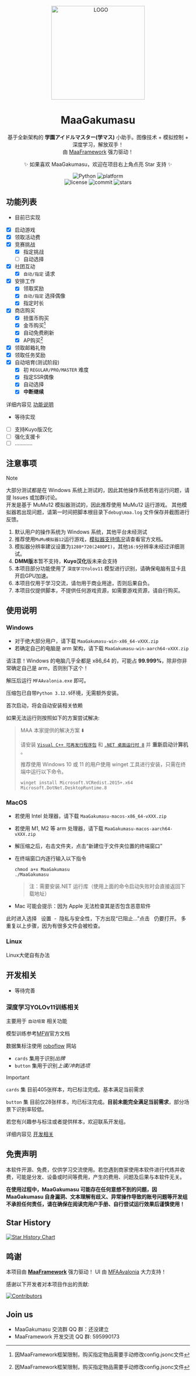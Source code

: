 <!-- markdownlint-disable MD033 MD041 -->

<p align="center">
  <img alt="LOGO" src="https://github.com/user-attachments/assets/d22b9752-5b71-4423-95c7-30f9eb0b2923" width="256" height="256" />
</p>

<div align="center">

# MaaGakumasu

基于全新架构的 **学園アイドルマスター(学マス)** 小助手。图像技术 + 模拟控制 + 深度学习，解放双手！  
由 [MaaFramework](https://github.com/MaaXYZ/MaaFramework) 强力驱动！

✨ 如果喜欢 MaaGakumasu，欢迎在项目右上角点亮 Star 支持 ✨
</div>

<p align="center">
  <img alt="Python" src="https://img.shields.io/badge/Python-3776AB?logo=python&logoColor=white">
  <img alt="platform" src="https://img.shields.io/badge/platform-Windows%20%7C%20Linux%20%7C%20macOS-blueviolet">
  <br>
  <img alt="license" src="https://img.shields.io/github/license/SuperWaterGod/MaaGakumasu">
  <img alt="commit" src="https://img.shields.io/github/commit-activity/m/SuperWaterGod/MaaGakumasu">
  <img alt="stars" src="https://img.shields.io/github/stars/SuperWaterGod/MaaGakumasu?style=social">
</p>


## 功能列表

- 目前已实现

- [x] 启动游戏
- [x] 领取活动费
- [x] 竞赛挑战
  - [x] 指定挑战
  - [ ] 自动选择
- [x] 社团互动
  - [x] `自动/指定` 请求
- [x] 安排工作
  - [x] 领取奖励
  - [x] `自动/指定` 选择偶像
  - [x] 指定时长
- [x] 商店购买
  - [x] 扭蛋币购买
  - [x] 金币购买[^1]
  - [x] 自动免费刷新
  - [X] AP购买[^1]
- [x] 领取邮箱礼物
- [x] 领取任务奖励
- [x] 自动培育(测试阶段)
  - [x] 初 `REGULAR/PRO/MASTER` 难度
  - [x] 指定SSR偶像
  - [x] 自动选择
  - [x] **中断继续**

详细内容见 [功能说明](docs/zh_cn/功能说明.md)

[^1]: 因MaaFramework框架限制，购买指定物品需要手动修改config.jsonc文件

- 
  等待实现

- [ ] 支持Kuyo版汉化
- [ ] 强化支援卡
- [ ] …………

## 注意事项

> [!NOTE]  
> 大部分测试都是在 Windows 系统上测试的，因此其他操作系统若有运行问题，请提 Issues 或加群讨论。  
> 开发是基于 MuMu12 模拟器测试的，因此推荐使用 MuMu12 运行游戏。
> 其他模拟器若出现问题，请第一时间把脚本根目录下`debug\maa.log` 文件保存并截图进行反馈。

1. 默认用户的操作系统为 Windows 系统，其他平台未经测试
2. 推荐使用`MuMu模拟器12`运行游戏，[模拟器支持情况](https://maa.plus/docs/zh-cn/manual/device/windows.html)请查看官方文档。
3. 模拟器分辨率建议设置为`1280*720(240DPI)`，其他`16:9`分辨率未经过详细测试。
4. **DMM版**本暂不支持，**Kuyo汉化**版未来会支持
5. 本项目部分功能使用了 `深度学习Yolov11` 模型进行识别，请确保电脑有显卡且开启GPU加速。
6. 本项目仅用于学习交流，请勿用于商业用途，否则后果自负。
7. 本项目仅提供脚本，不提供任何游戏资源，如需要游戏资源，请自行购买。


## 使用说明

### Windows

- 对于绝大部分用户，请下载 `MaaGakumasu-win-x86_64-vXXX.zip`
- 若确定自己的电脑是 arm 架构，请下载 `MaaGakumasu-win-aarch64-vXXX.zip`

请注意！Windows 的电脑几乎全都是 x86_64 的，可能占 **99.999%**，除非你非常确定自己是 arm，否则别下这个！

解压后运行 `MFAAvalonia.exe` 即可。

压缩包已自带`Python 3.12.9`环境，无需额外安装。

首次启动，将会自动安装相关依赖

如果无法运行则按照如下的方案尝试解决:

> MAA 本家提供的解决方案 ⬇️
>
> 请安装 [`Visual C++ 可再发行程序包`](https://aka.ms/vs/17/release/vc_redist.x64.exe) 和 [`.NET 桌面运行时 8`](https://dotnet.microsoft.com/en-us/download/dotnet/8.0#:~:text=Binaries-,Windows,-x64) 并 **重新启动计算机** 。
>
> 推荐使用 Windows 10 或 11 的用户使用 winget 工具进行安装，只需在终端中运行以下命令。
>
> ```
> winget install Microsoft.VCRedist.2015+.x64 Microsoft.DotNet.DesktopRuntime.8
> ```

### MacOS

- 若使用 Intel 处理器，请下载 `MaaGakumasu-macos-x86_64-vXXX.zip`
- 若使用 M1, M2 等 arm 处理器，请下载 `MaaGakumasu-macos-aarch64-vXXX.zip`
- 解压缩之后，右击文件夹，点击“新建位于文件夹位置的终端窗口”
- 在终端窗口内逐行输入以下指令

  ```
  chmod a+x MaaGakumasu
  ./MaaGakumasu
  ```
  > 注：需要安装.NET 运行库（使用上面的命令启动失败时会直接返回下载地址）

- Mac 可能会提示：因为 Apple 无法检查其是否包含恶意软件

此时进入选择   设置  -  隐私与安全性，下方出现“已阻止…”点击   仍要打开。
多重复以上步骤，因为有很多文件会被检查。


### Linux

Linux大佬自有办法


## 开发相关

- 等待完善

### 深度学习YOLOv11训练相关

主要用于 `自动培育` 相关功能

模型训练参考[MFW](https://github.com/MaaXYZ/MaaNeuralNetworkCookbook/tree/main/NeuralNetworkDetect)官方文档

数据集标注使用 [roboflow](https://app.roboflow.com/gakumasu) 网站

- `cards` 集用于识别*出牌*
- `button` 集用于识别*上课/冲刺选项*

> [!IMPORTANT]
> `cards` 集 目前405张样本，均已标注完成。基本满足当前需求
> 
> `button` 集 目前仅28张样本，均已标注完成。**目前未能完全满足当前需求**，部分场景下识别率较低。
> 
> 若您有兴趣参与标注或者提供样本，欢迎联系开发组。

详细内容见 [开发相关](docs/zh_cn/开发相关.md)

## 免责声明

本软件开源、免费，仅供学习交流使用。若您遇到商家使用本软件进行代练并收费，可能是分发、设备或时间等费用，产生的费用、问题及后果与本软件无关。

**在使用过程中，MaaGakumasu 可能存在任何意想不到的问题，因 MaaGakumasu 自身漏洞、文本理解有歧义、异常操作导致的账号问题等开发组不承担任何责任，请在确保在阅读完用户手册、自行尝试运行效果后谨慎使用！**


## Star History

<a href="https://www.star-history.com/#SuperWaterGod/MaaGakumasu&Date">
 <picture>
   <source media="(prefers-color-scheme: dark)" srcset="https://api.star-history.com/svg?repos=SuperWaterGod/MaaGakumasu&type=Date&theme=dark" />
   <source media="(prefers-color-scheme: light)" srcset="https://api.star-history.com/svg?repos=SuperWaterGod/MaaGakumasu&type=Date" />
   <img alt="Star History Chart" src="https://api.star-history.com/svg?repos=SuperWaterGod/MaaGakumasu&type=Date" />
 </picture>
</a>

## 鸣谢

本项目由 **[MaaFramework](https://github.com/MaaXYZ/MaaFramework)** 强力驱动！
UI 由 [MFAAvalonia](https://github.com/SweetSmellFox/MFAAvalonia) 大力支持！

感谢以下开发者对本项目作出的贡献:

[![Contributors](https://contrib.rocks/image?repo=SuperWaterGod/MaaGakumasu&max=1000)](https://github.com/SuperWaterGod/MaaGakumasu/graphs/contributors)

## Join us
- MaaGakumasu 交流群 QQ 群：还没建立
- MaaFramework 开发交流 QQ 群: 595990173